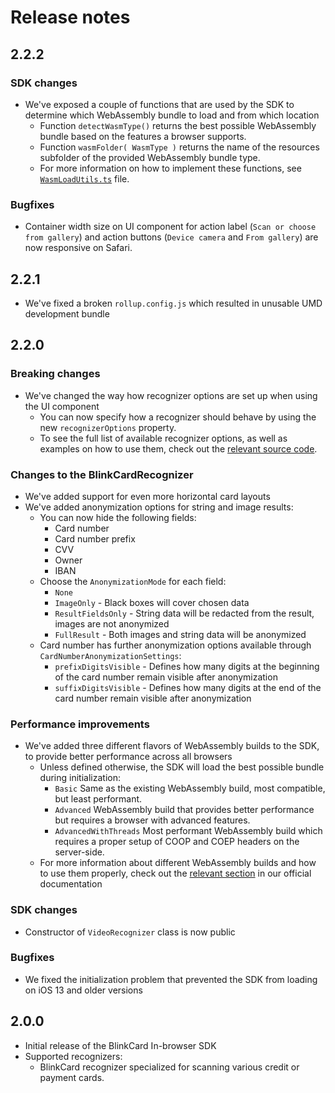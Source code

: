 # Release notes

## 2.2.2

### SDK changes

* We've exposed a couple of functions that are used by the SDK to determine which WebAssembly bundle to load and from which location
    * Function `detectWasmType()` returns the best possible WebAssembly bundle based on the features a browser supports.
    * Function `wasmFolder( WasmType )` returns the name of the resources subfolder of the provided WebAssembly bundle type.
    * For more information on how to implement these functions, see [`WasmLoadUtils.ts`](src/MicroblinkSDK/WasmLoadUtils.ts) file.

### Bugfixes

* Container width size on UI component for action label (`Scan or choose from gallery`) and action buttons (`Device camera` and `From gallery`) are now responsive on Safari.

## 2.2.1

* We've fixed a broken `rollup.config.js` which resulted in unusable UMD development bundle

## 2.2.0

### Breaking changes

* We've changed the way how recognizer options are set up when using the UI component
    * You can now specify how a recognizer should behave by using the new `recognizerOptions` property.
    * To see the full list of available recognizer options, as well as examples on how to use them, check out the [relevant source code](ui/src/components/blinkcard-in-browser/blinkcard-in-browser.tsx).

### Changes to the BlinkCardRecognizer

* We've added support for even more horizontal card layouts
* We've added anonymization options for string and image results:
    * You can now hide the following fields:
        * Card number
        * Card number prefix
        * CVV
        * Owner
        * IBAN
    * Choose the `AnonymizationMode` for each field:
        * `None`
        * `ImageOnly` - Black boxes will cover chosen data
        * `ResultFieldsOnly` - String data will be redacted from the result, images are not anonymized
        * `FullResult` - Both images and string data will be anonymized
    * Card number has further anonymization options available through `CardNumberAnonymizationSettings`:
        * `prefixDigitsVisible` - Defines how many digits at the beginning of the card number remain visible after anonymization
        * `suffixDigitsVisible` - Defines how many digits at the end of the card number remain visible after anonymization

### Performance improvements

* We've added three different flavors of WebAssembly builds to the SDK, to provide better performance across all browsers
    * Unless defined otherwise, the SDK will load the best possible bundle during initialization:
        * `Basic` Same as the existing WebAssembly build, most compatible, but least performant.
        * `Advanced` WebAssembly build that provides better performance but requires a browser with advanced features.
        * `AdvancedWithThreads` Most performant WebAssembly build which requires a proper setup of COOP and COEP headers on the server-side.
    * For more information about different WebAssembly builds and how to use them properly, check out the [relevant section](README.md/#deploymentGuidelines) in our official documentation

### SDK changes

* Constructor of `VideoRecognizer` class is now public

### Bugfixes

* We fixed the initialization problem that prevented the SDK from loading on iOS 13 and older versions

## 2.0.0

* Initial release of the BlinkCard In-browser SDK
* Supported recognizers:
    * BlinkCard recognizer specialized for scanning various credit or payment cards.
